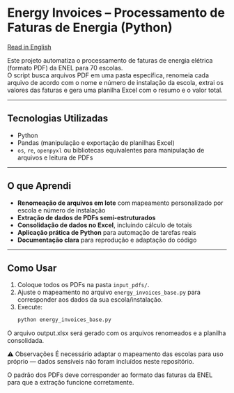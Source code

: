 # Energy Invoices – Processamento de Faturas de Energia (Python)

[Read in English](https://github.com/brumor-2/energy_invoices/blob/main/README.md)

Este projeto automatiza o processamento de faturas de energia elétrica (formato PDF) da ENEL para 70 escolas.  
O script busca arquivos PDF em uma pasta específica, renomeia cada arquivo de acordo com o nome e número de instalação da escola, extrai os valores das faturas e gera uma planilha Excel com o resumo e o valor total.

---

## Tecnologias Utilizadas
- Python  
- Pandas (manipulação e exportação de planilhas Excel)  
- `os`, `re`, `openpyxl` ou bibliotecas equivalentes para manipulação de arquivos e leitura de PDFs  

---

## O que Aprendi
- **Renomeação de arquivos em lote** com mapeamento personalizado por escola e número de instalação  
- **Extração de dados de PDFs semi-estruturados**  
- **Consolidação de dados no Excel**, incluindo cálculo de totais  
- **Aplicação prática de Python** para automação de tarefas reais  
- **Documentação clara** para reprodução e adaptação do código  

---

## Como Usar
1. Coloque todos os PDFs na pasta `input_pdfs/`.
2. Ajuste o mapeamento no arquivo `energy_invoices_base.py` para corresponder aos dados da sua escola/instalação.
3. Execute:
   ```bash
   python energy_invoices_base.py
O arquivo output.xlsx será gerado com os arquivos renomeados e a planilha consolidada.

⚠️ Observações
É necessário adaptar o mapeamento das escolas para uso próprio — dados sensíveis não foram incluídos neste repositório.

O padrão dos PDFs deve corresponder ao formato das faturas da ENEL para que a extração funcione corretamente.
